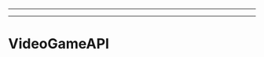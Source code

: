 ------------------------------------------------------------------------
--------------------------------------------------------------------------------------------------
# VideoGameAPI
